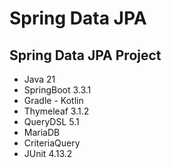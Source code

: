 # Spring Data JPA
## Spring Data JPA Project
- Java 21
- SpringBoot 3.3.1
- Gradle - Kotlin
- Thymeleaf 3.1.2
- QueryDSL 5.1
- MariaDB 
- CriteriaQuery
- JUnit 4.13.2
